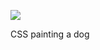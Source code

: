![](https://db-feed.s3.amazonaws.com/legacy/Screenshot-2022-08-24-6.41.06-PM-1661380933.png)

CSS painting a dog 
